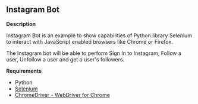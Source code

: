 ## Instagram Bot 

**Description**

Instagram Bot is an example to show capabilities of Python library Selenium to interact with JavaScript enabled browsers like Chrome or Firefox. 

The Instagram bot will be able to perform Sign In to Instagram, Follow a user, Unfollow a user and get a user's followers.

**Requirements**

* Python
* [Selenium](https://pypi.org/project/selenium/)
* [ChromeDriver - WebDriver for Chrome](https://sites.google.com/a/chromium.org/chromedriver/downloads)
